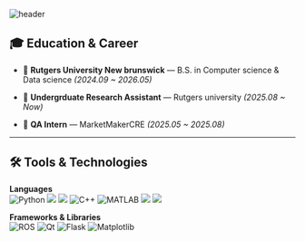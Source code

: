 ![header](https://capsule-render.vercel.app/api?type=waving&color=auto&height=300&section=header&text=Kyle's%20Repository&fontSize=90)


## 🎓 Education & Career
- 🏫 **Rutgers University New brunswick** — B.S. in Computer science & Data science
  *(2024.09 ~ 2026.05)*
  
- 💼 **Undergrduate Research Assistant** — Rutgers university 
  *(2025.08 ~ Now)*
  
- 💼 **QA Intern** — MarketMakerCRE
  *(2025.05 ~ 2025.08)*
  
---

<!---
## 🏅 Certifications
- **ISTQB CTFL (국제 소프트웨어 테스팅 자격)** — International Software Testing Qualification Board (2025.02)
- **Linux Master Level 2 (리눅스 마스터 2급)** — Korea Information & Communication Promotion Association (2025.03)  
- **Information Processing Engineer (정보처리기사)** — Human Resources Development Service of Korea (2025.09)

---

--->

## 🛠️ Tools & Technologies

**Languages**  
![Python](https://img.shields.io/badge/Python-3776AB?style=flat&logo=python&logoColor=white)
<img src="https://img.shields.io/badge/java-007396?style=flat-square&logo=java&logoColor=white"/>
<img src="https://img.shields.io/badge/C-A8B9CC?style=flat-square&logo=C&logoColor=white"/>
![C++](https://img.shields.io/badge/C++-00599C?style=flat&logo=c%2B%2B&logoColor=white)
![MATLAB](https://img.shields.io/badge/MATLAB-0076A8?style=flat&logo=Mathworks&logoColor=white)
<img src="https://img.shields.io/badge/HTML5-E34F26?style=flat-square&logo=html5&logoColor=white"/>
 <img src="https://img.shields.io/badge/CSS3-1572B6?style=flat-square&logo=css3&logoColor=white"/>


**Frameworks & Libraries**  
![ROS](https://img.shields.io/badge/ROS-22314E?style=flat&logo=ros&logoColor=white)
![Qt](https://img.shields.io/badge/Qt-41CD52?style=flat&logo=qt&logoColor=white)
![Flask](https://img.shields.io/badge/Flask-000000?style=flat&logo=flask&logoColor=white)
![Matplotlib](https://img.shields.io/badge/Matplotlib-11557C?style=flat&logo=matplotlib&logoColor=white)

<!---
---


## 📁 What's Inside
| Project | Description | Tech Stack |
|---------|------------|------------|
| 🛰️ **Weather Information System** | A real-time weather system using FreeRTOS. | FreeRTOS, UART, C |
| 🚗 **Vehicle Control Module** | Intelligent module for vehicle control using AI and CAN communication. | C++, CAN, Deep Learning |
| 🤖 **Autonomous RC Car** | A small-scale autonomous vehicle using Python and embedded protocols. | Python, UART, I2C, OpenCV, ROS2 |

---


## 📫 Contact Me
- 💻 GitHub: [@lch-98](https://github.com/lch-98)
- 📧 Email: dlcndgusgnss@naver.com
- 🌐 Blog: [https://blog.naver.com/dlcndgusgnss](https://blog.naver.com/dlcndgusgnss)
- 🔗 LinkedIn: [LEE CHUNGHYEON](https://www.linkedin.com/in/%EC%B6%A9%ED%98%84-%EC%9D%B4-b87b74337/)

Feel free to reach out if you have any questions or would like to collaborate!











<br/> **AWS & python studying**

<h2>My tech stack </h2>

<img src="https://img.shields.io/badge/Python-3776AB?style=flat-square&logo=Python&logoColor=white"/>   <img src="https://img.shields.io/badge/MySQL-4479A1?style=flat-square&logo=MySQL&logoColor=white"/> <img src="https://img.shields.io/badge/MongoDB-47A248?style=flat-square&logo=MongoDB&logoColor=white"/> <img src="https://img.shields.io/badge/Node.js-339933?style=flat-square&logo=Node.js&logoColor=white"/> <img src="https://img.shields.io/badge/React-61DAFB?style=flat-square&logo=React&logoColor=black"/> 

--->








<!---
- 👋 Hi, I’m @KyleKimx 
- 👀 I’m interested in ...
- 🌱 I’m currently learning ...
- 💞️ I’m looking to collaborate on ...
- 📫 How to reach me ...
- 😄 Pronouns: ...
- ⚡ Fun fact: ...

KyleKimx/KyleKimx is a ✨ special ✨ repository because its `README.md` (this file) appears on your GitHub profile.
You can click the Preview link to take a look at your changes.
--->
